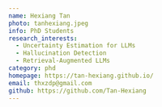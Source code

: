 ```yaml
---
name: Hexiang Tan
photo: tanhexiang.jpeg
info: PhD Students
research_interests:
  - Uncertainty Estimation for LLMs
  - Hallucination Detection
  - Retrieval-Augmented LLMs
category: phd
homepage: https://tan-hexiang.github.io/
email: thxzdp@gmail.com
github: https://github.com/Tan-Hexiang
---
```

